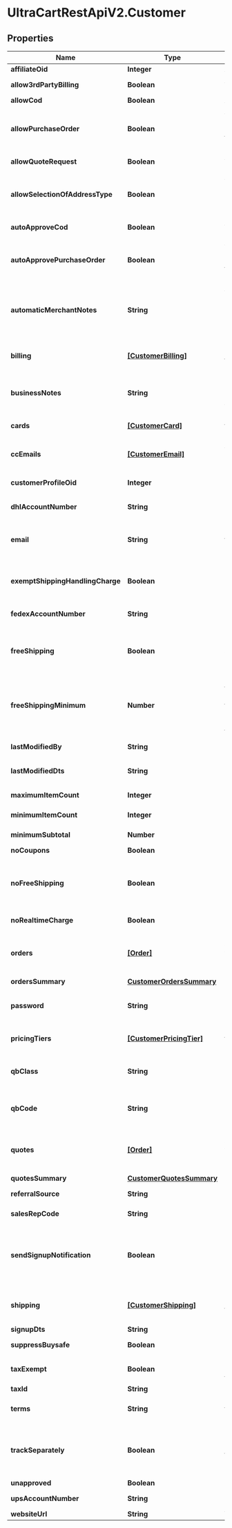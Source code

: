 # UltraCartRestApiV2.Customer

## Properties
Name | Type | Description | Notes
------------ | ------------- | ------------- | -------------
**affiliateOid** | **Integer** | Affiliate oid | [optional] 
**allow3rdPartyBilling** | **Boolean** | Allow 3rd party billing | [optional] 
**allowCod** | **Boolean** | Allow COD | [optional] 
**allowPurchaseOrder** | **Boolean** | Allow purchase orders by this customer | [optional] 
**allowQuoteRequest** | **Boolean** | Allow quote request | [optional] 
**allowSelectionOfAddressType** | **Boolean** | Allow selection of residential or business address type | [optional] 
**autoApproveCod** | **Boolean** | Auto approve COD | [optional] 
**autoApprovePurchaseOrder** | **Boolean** | Auto approve purchase orders by this customer | [optional] 
**automaticMerchantNotes** | **String** | Automatic merchant notes are added to every order placed | [optional] 
**billing** | [**[CustomerBilling]**](CustomerBilling.md) | Billing addresses for this customer | [optional] 
**businessNotes** | **String** | Business notes (internally visible only) | [optional] 
**cards** | [**[CustomerCard]**](CustomerCard.md) | Credit Cards for this customer | [optional] 
**ccEmails** | [**[CustomerEmail]**](CustomerEmail.md) | Additional emails to CC notification | [optional] 
**customerProfileOid** | **Integer** | Customer profile object identifier | [optional] 
**dhlAccountNumber** | **String** | DHL account number | [optional] 
**email** | **String** | Email address of this customer profile | [optional] 
**exemptShippingHandlingCharge** | **Boolean** | Exempt shipping handling charge | [optional] 
**fedexAccountNumber** | **String** | FedEx account number | [optional] 
**freeShipping** | **Boolean** | This customer always receives free shipping | [optional] 
**freeShippingMinimum** | **Number** | If free_shipping is true, this is the minimum subtotal required for free shipping | [optional] 
**lastModifiedBy** | **String** | Last modified by | [optional] 
**lastModifiedDts** | **String** | Last modified date | [optional] 
**maximumItemCount** | **Integer** | Maximum item count | [optional] 
**minimumItemCount** | **Integer** | Minimum item count | [optional] 
**minimumSubtotal** | **Number** | Minimum subtotal | [optional] 
**noCoupons** | **Boolean** | No coupons | [optional] 
**noFreeShipping** | **Boolean** | No free shipping regardless of coupons or item level settings | [optional] 
**noRealtimeCharge** | **Boolean** | No realtime charge | [optional] 
**orders** | [**[Order]**](Order.md) | Orders associated with this customer profile | [optional] 
**ordersSummary** | [**CustomerOrdersSummary**](CustomerOrdersSummary.md) |  | [optional] 
**password** | **String** | Password (may only be set, never read) | [optional] 
**pricingTiers** | [**[CustomerPricingTier]**](CustomerPricingTier.md) | Pricing tiers for this customer | [optional] 
**qbClass** | **String** | QuickBooks class to import this customer as | [optional] 
**qbCode** | **String** | QuickBooks name to import this customer as | [optional] 
**quotes** | [**[Order]**](Order.md) | Quotes associated with this customer profile | [optional] 
**quotesSummary** | [**CustomerQuotesSummary**](CustomerQuotesSummary.md) |  | [optional] 
**referralSource** | **String** | Referral Source | [optional] 
**salesRepCode** | **String** | Sales rep code | [optional] 
**sendSignupNotification** | **Boolean** | Send signup notification, if true during customer creation, will send a notification. | [optional] 
**shipping** | [**[CustomerShipping]**](CustomerShipping.md) | Shipping addresses for this customer | [optional] 
**signupDts** | **String** | Signup date | [optional] 
**suppressBuysafe** | **Boolean** | Suppress buySAFE | [optional] 
**taxExempt** | **Boolean** | True if the customer is tax exempt | [optional] 
**taxId** | **String** | Tax ID | [optional] 
**terms** | **String** | Terms for this customer | [optional] 
**trackSeparately** | **Boolean** | True if the customer should be tracked separately in QuickBooks | [optional] 
**unapproved** | **Boolean** | Unapproved | [optional] 
**upsAccountNumber** | **String** | UPS account number | [optional] 
**websiteUrl** | **String** | Website url | [optional] 


